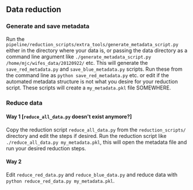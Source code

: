 ## Data reduction

### Generate and save metadata
Run the `pipeline/reduction_scripts/extra_tools/generate_metadata_script.py` either in the directory where your data is, or passing the data directory as a command line argument like `./generate_metadata_script.py /home/mjc/wifes_data/20120922/` etc. This will generate the `save_red_metadata.py` and `save_blue_metadata.py` scripts.
Run these from the command line as `python save_red_metadata.py` etc. or edit if the automated metadata structure is not what you desire for your reduction script. These scripts will create a `my_metadata.pkl` file SOMEWHERE.

### Reduce data
#### Way 1 [`reduce_all_data.py` doesn't exist anymore?]
Copy the reduction script `reduce_all_data.py` from the `reduction_scripts/` directory and edit the steps if desired.  Run the reduction script like `./reduce_all_data.py my_metadata.pkl`, this will open the metadata file and run your desired reduction steps.
#### Way 2
Edit `reduce_red_data.py` and `reduce_blue_data.py` and reduce data with `python reduce_red_data.py my_metadata.pkl`.

